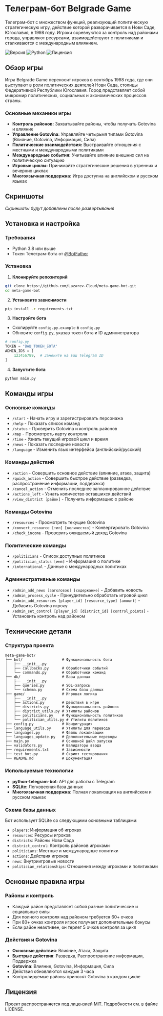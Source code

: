 # Телеграм-бот Belgrade Game

Телеграм-бот с множеством функций, реализующий политическую стратегическую игру, действие которой разворачивается в Нови Саде, Югославия, в 1998 году. Игроки соревнуются за контроль над районами города, управляют ресурсами, взаимодействуют с политиками и сталкиваются с международным влиянием.

![Версия](https://img.shields.io/badge/version-0.0.1-yellow)
![Python](https://img.shields.io/badge/python-3.8%2B-green)
![Лицензия](https://img.shields.io/badge/license-MIT-orange)

## Обзор игры

Игра Belgrade Game переносит игроков в сентябрь 1998 года, где они выступают в роли политических деятелей Нови Сада, столицы Федеративной Республики Югославия. Город представляет собой микромир политических, социальных и экономических процессов страны.

### Основные механики игры

- **Контроль районов:** Захватывайте районы, чтобы получать Gotovina и влияние
- **Управление Gotovina:** Управляйте четырьмя типами Gotovina (Влияние, Gotovina, Информация, Сила)
- **Политические взаимодействия:** Выстраивайте отношения с местными и международными политиками
- **Международные события:** Учитывайте влияние внешних сил на политическую ситуацию
- **Игровые циклы:** Принимайте стратегические решения в утренних и вечерних циклах
- **Многоязычная поддержка:** Игра доступна на английском и русском языках

## Скриншоты

*Скриншоты будут добавлены после развертывания*

## Установка и настройка

### Требования

- Python 3.8 или выше
- Токен Телеграм-бота от [@BotFather](https://t.me/BotFather)

### Установка

1. **Клонируйте репозиторий**

```bash
git clone https://github.com/Lazarev-Cloud/meta-game-bot.git
cd meta-game-bot
```

2. **Установите зависимости**

```bash
pip install -r requirements.txt
```

3. **Настройте бота**

- Скопируйте `config.py.example` в `config.py`
- Обновите `config.py`, указав токен бота и ID администратора

```python
# config.py
TOKEN = "ВАШ_ТОКЕН_БОТА"
ADMIN_IDS = [
    123456789,  # Замените на ваш Telegram ID
]
```

4. **Запустите бота**

```bash
python main.py
```

## Команды игры

### Основные команды

- `/start` - Начать игру и зарегистрировать персонажа
- `/help` - Показать список команд
- `/status` - Проверить Gotovina и контроль районов
- `/map` - Просмотреть карту контроля
- `/time` - Узнать текущий игровой цикл и время
- `/news` - Показать последние новости
- `/language` - Изменить язык интерфейса (английский/русский)

### Команды действий

- `/action` - Совершить основное действие (влияние, атака, защита)
- `/quick_action` - Совершить быстрое действие (разведка, распространение информации, поддержка)
- `/cancel_action` - Отменить последнее запланированное действие
- `/actions_left` - Узнать количество оставшихся действий
- `/view_district [район]` - Получить информацию о районе

### Команды Gotovina

- `/resources` - Просмотреть текущие Gotovina
- `/convert_resource [тип] [количество]` - Конвертировать Gotovina
- `/check_income` - Проверить ожидаемый доход Gotovina

### Политические команды

- `/politicians` - Список доступных политиков
- `/politician_status [имя]` - Информация о политике
- `/international` - Данные о международных политиках

### Административные команды

- `/admin_add_news [заголовок] [содержание]` - Добавить новость
- `/admin_process_cycle` - Принудительно обработать игровой цикл
- `/admin_add_resources [player_id] [resource_type] [amount]` - Добавить Gotovina игроку
- `/admin_set_control [player_id] [district_id] [control_points]` - Установить контроль над районом

## Технические детали

### Структура проекта

```
meta-game-bot/
├── bot/                  # Функциональность бота
│   ├── __init__.py
│   ├── callbacks.py      # Обработчики событий
│   └── commands.py       # Обработчики команд
├── db/                   # База данных
│   ├── __init__.py
│   ├── queries.py        # SQL-запросы
│   └── schema.py         # Схема базы данных
├── game/                 # Игровая логика
│   ├── __init__.py
│   ├── actions.py        # Действия в игре
│   ├── districts.py      # Функциональность районов
│   ├── district_utils.py # Утилиты районов
│   ├── politicians.py    # Функциональность политиков
│   └── politician_utils.py # Утилиты политиков
├── config.py             # Конфигурация
├── language_utils.py     # Утилиты для перевода
├── languages.py          # Файлы локализации
├── languages_update.py   # Дополнительные переводы
├── main.py               # Основной файл запуска
├── validators.py         # Валидаторы ввода
├── requirements.txt      # Зависимости
├── test_bot.py           # Скрипт тестирования
└── README.md             # Документация
```

### Используемые технологии

- **python-telegram-bot**: API для работы с Telegram
- **SQLite**: Легковесная база данных
- **Многоязычная поддержка**: Полная локализация на английском и русском языках

### Схема базы данных

Бот использует SQLite со следующими основными таблицами:

- `players`: Информация об игроках
- `resources`: Ресурсы игроков
- `districts`: Районы Нови Сада
- `district_control`: Контроль районов игроками
- `politicians`: Местные и международные политики
- `actions`: Действия игроков
- `news`: Внутриигровые новости
- `politician_relationships`: Отношения между игроками и политиками

## Основные правила игры

### Районы и контроль

- Каждый район представляет собой разные политические и социальные силы
- Для полного контроля над районом требуется 60+ очков
- При 80+ очках контроля игрок получает дополнительные бонусы
- Если район неактивен, он теряет 5 очков контроля за цикл

### Действия и Gotovina

- **Основные действия**: Влияние, Атака, Защита
- **Быстрые действия**: Разведка, Распространение информации, Поддержка
- **Gotovina**: Влияние, Gotovina, Информация, Сила
- Действия обновляются каждые 3 часа
- Контролируемые районы приносят Gotovina в каждом цикле

## Лицензия

Проект распространяется под лицензией MIT. Подробности см. в файле LICENSE.


